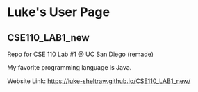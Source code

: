 # Luke's User Page

## CSE110_LAB1_new
Repo for CSE 110 Lab #1 @ UC San Diego (remade)

My favorite programming language is Java.

Website Link: https://luke-sheltraw.github.io/CSE110_LAB1_new/
